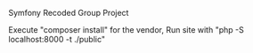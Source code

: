 Symfony Recoded Group Project

Execute "composer install" for the vendor, 
Run site with "php -S localhost:8000 -t ./public"
